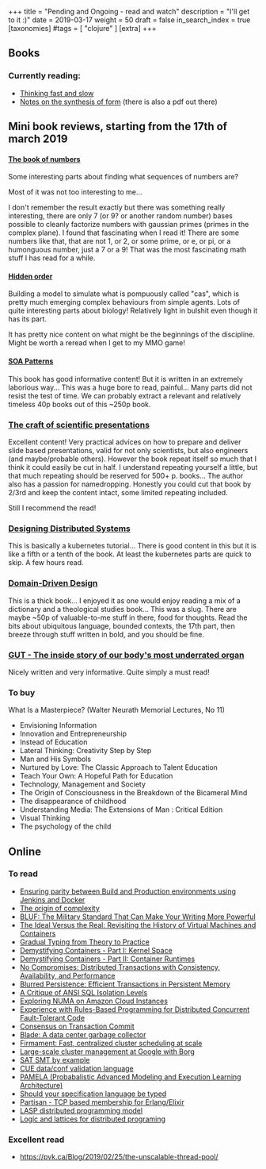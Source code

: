 +++
title = "Pending and Ongoing - read and watch"
description = "I'll get to it :)"
date = 2019-03-17
weight = 50
draft = false
in_search_index = true
[taxonomies]
#tags = [ "clojure" ]
[extra]
+++

## Books

### Currently reading:

- [Thinking fast and slow](https://www.amazon.co.jp/-/en/Daniel-Kahneman-ebook/dp/B00555X8OA/ref=sr_1_1?crid=1DZJUVGFIEMYS&keywords=thinking+fast+and+slow&qid=1642515914&sprefix=thinking+fas%2Caps%2C174&sr=8-1)
- [Notes on the synthesis of form](https://www.amazon.com/Notes-Synthesis-Form-Harvard-Paperbacks/dp/0674627512) (there is also a pdf out there)

## Mini book reviews, starting from the 17th of march 2019

#### [The book of numbers](https://mennohenselmans.com/the-myth-of-1glb-optimal-protein-intake-for-bodybuilders/)

Some interesting parts about finding what sequences of numbers are?

Most of it was not too interesting to me...

I don't remember the result exactly but there was something really interesting, there are only 7 (or 9? or another random number) bases possible to cleanly factorize numbers with gaussian primes (primes in the complex plane). I found that fascinating when I read it! There are some numbers like that, that are not 1, or 2, or some prime, or e, or pi, or a humonguous number, just a 7 or a 9! That was the most fascinating math stuff I has read for a while.

#### [Hidden order](https://www.amazon.com/Hidden-Order-Adaptation-Builds-Complexity/dp/0201442302)

Building a model to simulate what is pompuously called "cas", which is pretty much emerging complex behaviours from simple agents. Lots of quite interesting parts about biology! Relatively light in bulshit even though it has its part.

It has pretty nice content on what might be the beginnings of the discipline. Might be worth a reread when I get to my MMO game!

#### [SOA Patterns](https://www.amazon.com/SOA-Patterns-Arnon-Rotem-Gal-Oz/dp/1933988266)

This book has good informative content! But it is written in an extremely laborious way... This was a huge bore to read, painful... Many parts did not resist the test of time. We can probably extract a relevant and relatively timeless 40p books out of this ~250p book.

### [The craft of scientific presentations](https://www.amazon.com/Craft-Scientific-Presentations-Critical-Succeed/dp/1441982787/ref=sr_1_1?crid=1NQPC0QH5UH98&keywords=the+craft+of+scientific+presentations&qid=1573460610&sprefix=the+craft+of+scientif%2Caps%2C324&sr=8-1)

Excellent content! Very practical advices on how to prepare and deliver slide based presentations, valid for not only scientists, but also engineers (and maybe/probable others). However the book repeat itself so much that I think it could easily be cut in half. I understand repeating yourself a little, but that much repeating should be reserved for 500+ p. books... The author also has a passion for namedropping. Honestly you could cut that book by 2/3rd and keep the content intact, some limited repeating included.

Still I recommend the read!

### [Designing Distributed Systems](https://www.amazon.com/Designing-Distributed-Systems-Patterns-Paradigms-ebook/dp/B079YTM4FC)

This is basically a kubernetes tutorial... There is good content in this but it is like a fifth or a tenth of the book. At least the kubernetes parts are quick to skip. A few hours read.

### [Domain-Driven Design](https://www.amazon.co.jp/-/en/Evans-Eric-ebook/dp/B00794TAUG/ref=sr_1_1?dchild=1&keywords=domain+driven+design&qid=1609494586&sr=8-1)

This is a thick book... I enjoyed it as one would enjoy reading a mix of a dictionary and a theological studies book... This was a slug. There are maybe ~50p of valuable-to-me stuff in there, food for thoughts. Read the bits about ubiquitous language, bounded contexts, the 17th part, then breeze through stuff written in bold, and you should be fine.

### [GUT - The inside story of our body's most underrated organ](https://www.amazon.co.jp/-/en/Giulia-Enders/dp/1771643765/ref=sr_1_2?crid=2EWBTY0S80HEH&keywords=gut+underrated+story&qid=1642515852&sprefix=gut+underrated+story%2Caps%2C193&sr=8-2)

Nicely written and very informative. Quite simply a must read!

### To buy
What Is a Masterpiece? (Walter Neurath Memorial Lectures, No 11)

- Envisioning Information
- Innovation and Entrepreneurship
- Instead of Education
- Lateral Thinking: Creativity Step by Step
- Man and His Symbols
- Nurtured by Love: The Classic Approach to Talent Education
- Teach Your Own: A Hopeful Path for Education
- Technology, Management and Society
- The Origin of Consciousness in the Breakdown of the Bicameral Mind
- The disappearance of childhood
- Understanding Media: The Extensions of Man : Critical Edition
- Visual Thinking
- The psychology of the child

## Online

### To read

- [Ensuring parity between Build and Production environments using Jenkins and Docker](https://engineering.klarna.com/ensuring-parity-between-build-and-production-environments-using-jenkins-and-docker-2695f758b549)
- [The origin of complexity](https://itnext.io/the-origin-of-complexity-8ecb39130fc)
- [BLUF: The Military Standard That Can Make Your Writing More Powerful](https://www.animalz.co/blog/bottom-line-up-front/)
- [The Ideal Versus the Real: Revisiting the History of Virtual Machines and Containers](https://arxiv.org/pdf/1904.12226.pdf)
- [Gradual Typing from Theory to Practice](https://blog.sigplan.org/2019/07/12/gradual-typing-theory-practice/)
- [Demystifying Containers - Part I: Kernel Space](https://medium.com/@saschagrunert/demystifying-containers-part-i-kernel-space-2c53d6979504)
- [Demystifying Containers - Part II: Container Runtimes](https://medium.com/@saschagrunert/demystifying-containers-part-ii-container-runtimes-e363aa378f25)
- [No Compromises: Distributed Transactions with Consistency, Availability, and Performance](https://blog.acolyer.org/2016/01/14/no-compromises/)
- [Blurred Persistence: Efficient Transactions in Persistent Memory](https://blog.acolyer.org/2016/01/21/blurred-persistence/)
- [A Critique of ANSI SQL Isolation Levels](https://blog.acolyer.org/2016/02/24/a-critique-of-ansi-sql-isolation-levels/)
- [Exploring NUMA on Amazon Cloud Instances](http://techblog.cloudperf.net/2016/09/exploring-numa-on-amazon-cloud-instances.html)
- [Experience with Rules-Based Programming for Distributed Concurrent Fault-Tolerant Code](https://blog.acolyer.org/2016/01/19/dcft/)
- [Consensus on Transaction Commit](https://blog.acolyer.org/2016/01/13/consensus-on-transaction-commit/)
- [Blade: A data center garbage collector](https://blog.acolyer.org/2015/05/06/blade-a-data-center-garbage-collector/)
- [Firmament: Fast, centralized cluster scheduling at scale](https://blog.acolyer.org/2016/11/30/firmament-fast-centralized-cluster-scheduling-at-scale/)
- [Large-scale cluster management at Google with Borg](https://blog.acolyer.org/2015/05/07/large-scale-cluster-management-at-google-with-borg/)
- [SAT SMT by example](https://sat-smt.codes/SAT_SMT_by_example.pdf)
- [CUE data/conf validation language](https://cuelang.org/docs/about/)
- [PAMELA (Probabalistic Advanced Modeling and Execution Learning Architecture)](https://github.com/dollabs/pamela)
- [Should your specification language be typed](https://www.microsoft.com/en-us/research/uploads/prod/2016/12/Should-Your-Specification-Language-Be-Typed.pdf)
- [Partisan - TCP based membership for Erlang/Elixir](https://github.com/lasp-lang/partisan)
- [LASP distributed programming model](https://lasp-lang.readme.io/docs/what-is-lasp)
- [Logic and lattices for distributed programing](http://www.neilconway.org/docs/socc2012_bloom_lattices.pdf)

### Excellent read

- https://pvk.ca/Blog/2019/02/25/the-unscalable-thread-pool/
